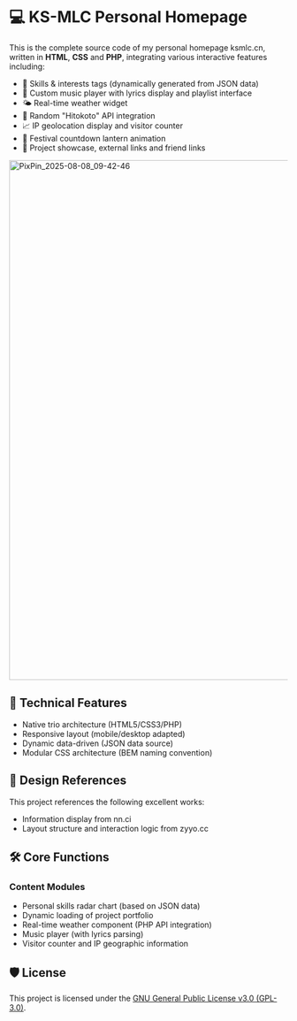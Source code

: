 # 💻 KS-MLC Personal Homepage

This is the complete source code of my personal homepage ksmlc.cn, written in **HTML**, **CSS** and **PHP**, integrating various interactive features including:

- 🧠 Skills & interests tags (dynamically generated from JSON data)
- 🎵 Custom music player with lyrics display and playlist interface
- 🌤️ Real-time weather widget
- 📜 Random "Hitokoto" API integration
- 📈 IP geolocation display and visitor counter
- 🎉 Festival countdown lantern animation
- 🔗 Project showcase, external links and friend links

<img width="1509" height="940" alt="PixPin_2025-08-08_09-42-46" src="https://github.com/user-attachments/assets/b43c203c-bf8b-43be-8c48-5036383ee23f" />

## 🌟 Technical Features

- Native trio architecture (HTML5/CSS3/PHP)
- Responsive layout (mobile/desktop adapted)
- Dynamic data-driven (JSON data source)
- Modular CSS architecture (BEM naming convention)

## 🎨 Design References

This project references the following excellent works:

- Information display from nn.ci
- Layout structure and interaction logic from zyyo.cc

## 🛠️ Core Functions

### Content Modules

- Personal skills radar chart (based on JSON data)
- Dynamic loading of project portfolio
- Real-time weather component (PHP API integration)
- Music player (with lyrics parsing)
- Visitor counter and IP geographic information

## 🛡️ License

This project is licensed under the [GNU General Public License v3.0 (GPL-3.0)](https://www.gnu.org/licenses/gpl-3.0.html).  
